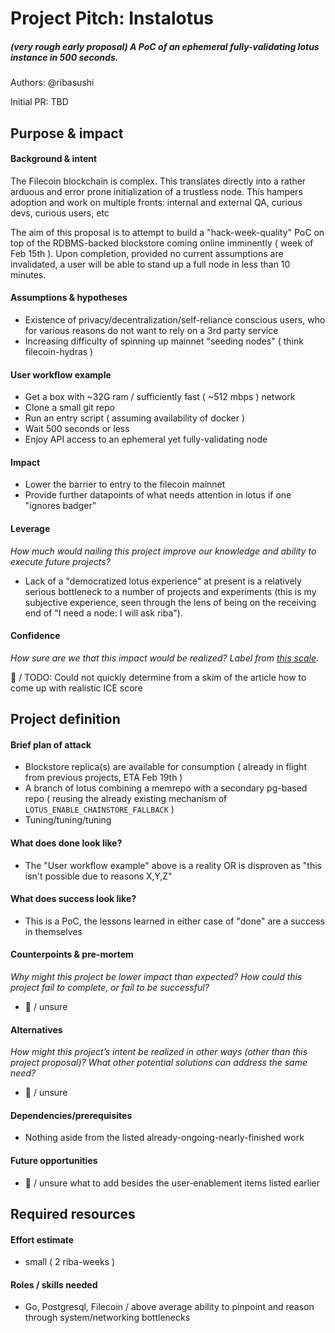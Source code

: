# Project Pitch: Instalotus

##### (very rough early proposal) A PoC of an ephemeral fully-validating lotus instance in 500 seconds.

Authors: @ribasushi

Initial PR: TBD <!-- Reference the PR first proposing this document. Oooh, self-reference! -->

<!--
This template is for a proposal/brief/pitch for a significant project to be undertaken by a Web3 Dev project team.
The goal of project proposals is to help us decide which work to take on, which things are more valuable than other things.
-->
<!--
A proposal should contain enough detail for others to understand how this project contributes to our team’s mission of product-market fit
for our unified stack of protocols, what is included in scope of the project, where to get started if a project team were to take this on,
and any other information relevant for prioritizing this project against others.
It does not need to describe the work in much detail. Most technical design and planning would take place after a proposal is adopted.
Good project scope aims for ~3-5 engineers for 1-3 months (though feel free to suggest larger-scoped projects anyway).
Projects do not include regular day-to-day maintenance and improvement work, e.g. on testing, tooling, validation, code clarity, refactors for future capability, etc.
-->
<!--
For ease of discussion in PRs, consider breaking lines after every sentence or long phrase.
-->

## Purpose &amp; impact
#### Background &amp; intent

The Filecoin blockchain is complex. This translates directly into a rather arduous and error prone initialization of a trustless node. This hampers adoption and work on multiple fronts: internal and external QA, curious devs, curious users, etc

The aim of this proposal is to attempt to build a "hack-week-quality" PoC on top of the RDBMS-backed blockstore coming online imminently ( week of Feb 15th ). Upon completion, provided no current assumptions are invalidated, a user will be able to stand up a full node in less than 10 minutes.

<!--
Outline the status quo, including any relevant context on the problem you’re seeing that this project should solve. Wherever possible, include pains or problems that you’ve seen users experience to help motivate why solving this problem works towards top-line objectives.
-->

#### Assumptions &amp; hypotheses

- Existence of privacy/decentralization/self-reliance conscious users, who for various reasons do not want to rely on a 3rd party service
- Increasing difficulty of spinning up mainnet "seeding nodes" ( think filecoin-hydras )
<!--(bullet list)-->

#### User workflow example

- Get a box with ~32G ram / sufficiently fast ( ~512 mbps ) network
- Clone a small git repo
- Run an entry script ( assuming availability of docker )
- Wait 500 seconds or less
- Enjoy API access to an ephemeral yet fully-validating node

#### Impact

- Lower the barrier to entry to the filecoin mainnet
- Provide further datapoints of what needs attention in lotus if one "ignores badger"

#### Leverage
_How much would nailing this project improve our knowledge and ability to execute future projects?_

- Lack of a "democratized lotus experience" at present is a relatively serious bottleneck to a number of projects and experiments (this is my subjective experience, seen through the lens of being on the receiving end of "I need a node: I will ask riba").

#### Confidence
_How sure are we that this impact would be realized? Label from [this scale](https://medium.com/@nimay/inside-product-introduction-to-feature-priority-using-ice-impact-confidence-ease-and-gist-5180434e5b15)_.

🤷 / TODO: Could not quickly determine from a skim of the article how to come up with realistic ICE score


## Project definition
#### Brief plan of attack

- Blockstore replica(s) are available for consumption ( already in flight from previous projects, ETA Feb 19th )
- A branch of lotus combining a memrepo with a secondary pg-based repo ( reusing the already existing mechanism of `LOTUS_ENABLE_CHAINSTORE_FALLBACK` )
- Tuning/tuning/tuning

#### What does done look like?
- The "User workflow example" above is a reality OR is disproven as "this isn't possible due to reasons X,Y,Z"

####  What does success look like?
- This is a PoC, the lessons learned in either case of "done" are a success in themselves

#### Counterpoints &amp; pre-mortem
_Why might this project be lower impact than expected? How could this project fail to complete, or fail to be successful?_

- 🤷 / unsure

#### Alternatives
_How might this project’s intent be realized in other ways (other than this project proposal)? What other potential solutions can address the same need?_

- 🤷 / unsure

#### Dependencies/prerequisites

- Nothing aside from the listed already-ongoing-nearly-finished work

#### Future opportunities

- 🤷 / unsure what to add besides the user-enablement items listed earlier

## Required resources

#### Effort estimate
<!--T-shirt size rating of the size of the project. If the project might require external collaborators/teams, please note in the roles/skills section below).
For a team of 3-5 people with the appropriate skills:
- Small, 1-2 weeks
- Medium, 3-5 weeks
- Large, 6-10 weeks
- XLarge, >10 weeks
Describe any choices and uncertainty in this scope estimate. (E.g. Uncertainty in the scope until design work is complete, low uncertainty in execution thereafter.)
-->

- small ( 2 riba-weeks )

#### Roles / skills needed
<!--Describe the knowledge/skill-sets and team that are needed for this project (e.g. PM, docs, protocol or library expertise, design expertise, etc.). If this project could be externalized to the community or a team outside PL's direct employment, please note that here.-->

- Go, Postgresql, Filecoin / above average ability to pinpoint and reason through system/networking bottlenecks